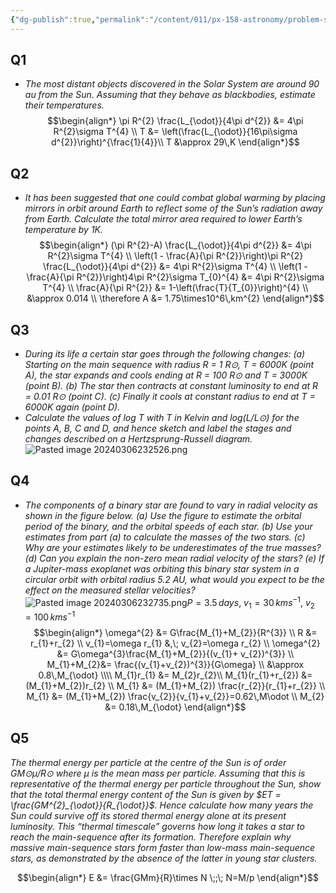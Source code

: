 ```yaml
---
{"dg-publish":true,"permalink":"/content/011/px-158-astronomy/problem-sheets/px-158-ps-4/","created":"2024-11-25T10:50:32.000+00:00","updated":"2024-11-26T20:12:41.320+00:00"}
---
```


## Q1
- *The most distant objects discovered in the Solar System are around 90 au from the Sun. Assuming that they behave as blackbodies, estimate their temperatures.*
$$\begin{align*}
	\pi R^{2} \frac{L_{\odot}}{4\pi d^{2}} &= 4\pi R^{2}\sigma T^{4} \\ 
	T &= \left(\frac{L_{\odot}}{16\pi\sigma d^{2}}\right)^{\frac{1}{4}}\\
	T &\approx 29\,K
\end{align*}$$
## Q2
- *It has been suggested that one could combat global warming by placing mirrors in orbit around Earth to reflect some of the Sun’s radiation away from Earth. Calculate the total mirror area required to lower Earth’s temperature by 1K.*
$$\begin{align*}
	(\pi R^{2}-A) \frac{L_{\odot}}{4\pi d^{2}} &= 4\pi R^{2}\sigma T^{4} \\
	\left(1 - \frac{A}{\pi R^{2}}\right)\pi R^{2}  \frac{L_{\odot}}{4\pi d^{2}} &= 4\pi R^{2}\sigma T^{4} \\
	\left(1 - \frac{A}{\pi R^{2}}\right)4\pi R^{2}\sigma T_{0}^{4} &= 4\pi R^{2}\sigma T^{4} \\
	\frac{A}{\pi R^{2}} &= 1-\left(\frac{T}{T_{0}}\right)^{4} \\
	&\approx 0.014 \\
	\therefore A &= 1.75\times10^6\,km^{2}
\end{align*}$$
## Q3
- *During its life a certain star goes through the following changes:* 
	*(a) Starting on the main sequence with radius R = 1 R⊙, T = 6000K (point A), the star expands and cools ending at R = 100 R⊙ and T = 3000K (point B).*
	*(b) The star then contracts at constant luminosity to end at R = 0.01 R⊙ (point C).*
	*(c) Finally it cools at constant radius to end at T = 6000K again (point D).*
- *Calculate the values of log T with T in Kelvin and log(L/L⊙) for the points A, B, C and D, and hence sketch and label the stages and changes described on a Hertzsprung-Russell diagram.*
![Pasted image 20240306232526.png](/img/user/pics/Pasted%20image%2020240306232526.png)
## Q4
- *The components of a binary star are found to vary in radial velocity as shown in the figure below.* 
	*(a) Use the figure to estimate the orbital period of the binary, and the orbital speeds of each star.* 
	*(b) Use your estimates from part (a) to calculate the masses of the two stars.* 
	*(c) Why are your estimates likely to be underestimates of the true masses?* 
	*(d) Can you explain the non-zero mean radial velocity of the stars?*
	*(e) If a Jupiter-mass exoplanet was orbiting this binary star system in a circular orbit with orbital radius 5.2 AU, what would you expect to be the effect on the measured stellar velocities?*
![Pasted image 20240306232735.png](/img/user/pics/Pasted%20image%2020240306232735.png)$P=3.5\,days$, ${} v_{1}=30\,kms^{-1} {}$, $v_{2}=100\,kms^{-1}$ 
$$\begin{align*}
	\omega^{2} &= G\frac{M_{1}+M_{2}}{R^{3}} \\
	R &= r_{1}+r_{2} \\
	v_{1}=\omega r_{1} &,\; v_{2}=\omega r_{2} \\
	\omega^{2} &= G\omega^{3}\frac{M_{1}+M_{2}}{(v_{1}+ v_{2})^{3}} \\
	M_{1}+M_{2}&= \frac{(v_{1}+v_{2})^{3}}{G\omega} \\
	&\approx 0.8\,M_{\odot} \\\\
	M_{1}r_{1} &= M_{2}r_{2}\\
	M_{1}(r_{1}+r_{2}) &= (M_{1}+M_{2})r_{2} \\
	M_{1} &= (M_{1}+M_{2}) \frac{r_{2}}{r_{1}+r_{2}} \\
	M_{1} &= (M_{1}+M_{2}) \frac{v_{2}}{v_{1}+v_{2}}=0.62\,M\odot \\
	M_{2} &= 0.18\,M_{\odot}
\end{align*}$$
## Q5
*The thermal energy per particle at the centre of the Sun is of order GM⊙μ/R⊙ where μ is the mean mass per particle. Assuming that this is representative of the thermal energy per particle throughout the Sun, show that the total thermal energy content of the Sun is given by $ET = \frac{GM^{2}_{\odot}}{R_{\odot}}$. Hence calculate how many years the Sun could survive off its stored thermal energy alone at its present luminosity. This “thermal timescale” governs how long it takes a star to reach the main-sequence after its formation. Therefore explain why massive main-sequence stars form faster than low-mass main-sequence stars, as demonstrated by the absence of the latter in young star clusters.*

$$\begin{align*}
	E &= \frac{GMm}{R}\times N \;;\; N=M/p
\end{align*}$$
